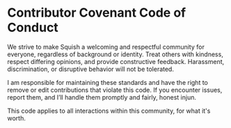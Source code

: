 # Contributor Covenant Code of Conduct

We strive to make Squish a welcoming and respectful community for everyone, regardless of background or identity. Treat others with kindness, respect differing opinions, and provide constructive feedback. Harassment, discrimination, or disruptive behavior will not be tolerated.

I am responsible for maintaining these standards and have the right to remove or edit contributions that violate this code. If you encounter issues, report them, and I’ll handle them promptly and fairly, honest injun.

This code applies to all interactions within this community, for what it's worth. 
